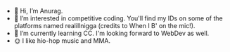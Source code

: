 - 👋 Hi, I’m Anurag.
- 👀 I’m interested in competitive coding. You'll find my IDs on some of the platforms named realillnigga (credits to When I B' on the mic!). 
- 🌱 I’m currently learning CC. I'm looking forward to WebDev as well.
- 🌞 I like hio-hop music and MMA.

<!---
realillanurag/realillanurag is a ✨ special ✨ repository because its `README.md` (this file) appears on your GitHub profile.
You can click the Preview link to take a look at your changes.
--->
